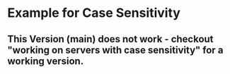 # Example for Case Sensitivity

## This Version (main) does not work - checkout "working on servers with case sensitivity" for a working version.